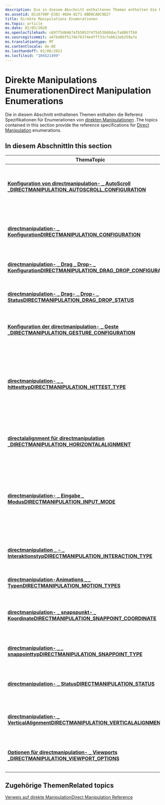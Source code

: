 ```yaml
---
description: Die in diesem Abschnitt enthaltenen Themen enthalten die Referenz Spezifikationen für Enumerationen von direkten Manipulationen.
ms.assetid: D116798F-E381-46D4-8271-8BD8CADC9D27
title: Direkte Manipulations Enumerationen
ms.topic: article
ms.date: 02/03/2020
ms.openlocfilehash: c697f5d8467afb58537475453b08dacfa8867fb0
ms.sourcegitcommit: a47bd86f517de76374e4fff33cfeb613eb259a7e
ms.translationtype: MT
ms.contentlocale: de-DE
ms.lasthandoff: 01/06/2021
ms.locfileid: "104521499"
---
```

# <a name="direct-manipulation-enumerations"></a><span data-ttu-id="c6d5b-103">Direkte Manipulations Enumerationen</span><span class="sxs-lookup"><span data-stu-id="c6d5b-103">Direct Manipulation Enumerations</span></span>

<span data-ttu-id="c6d5b-104">Die in diesem Abschnitt enthaltenen Themen enthalten die Referenz Spezifikationen für Enumerationen von [direkten Manipulationen](direct-manipulation-portal.md) .</span><span class="sxs-lookup"><span data-stu-id="c6d5b-104">The topics contained in this section provide the reference specifications for [Direct Manipulation](direct-manipulation-portal.md) enumerations.</span></span>

## <a name="in-this-section"></a><span data-ttu-id="c6d5b-105">In diesem Abschnitt</span><span class="sxs-lookup"><span data-stu-id="c6d5b-105">In this section</span></span>

| <span data-ttu-id="c6d5b-106">Thema</span><span class="sxs-lookup"><span data-stu-id="c6d5b-106">Topic</span></span>                                                                                                           | <span data-ttu-id="c6d5b-107">BESCHREIBUNG</span><span class="sxs-lookup"><span data-stu-id="c6d5b-107">Description</span></span>                                                                                                                                                                                                                                            |
|-----------------------------------------------------------------------------------------------------------------|--------------------------------------------------------------------------------------------------------------------------------------------------------------------------------------------------------------------------------------------------------|
| [<span data-ttu-id="c6d5b-108">**Konfiguration von directmanipulation- \_ AutoScroll \_**</span><span class="sxs-lookup"><span data-stu-id="c6d5b-108">**DIRECTMANIPULATION\_AUTOSCROLL\_CONFIGURATION**</span></span>](/windows/win32/api/directmanipulation/ne-directmanipulation-directmanipulation_autoscroll_configuration)<br/> | <span data-ttu-id="c6d5b-109">Bestimmt den Typ und die Richtung der anzuwendenden automatischen scrollanimation.</span><span class="sxs-lookup"><span data-stu-id="c6d5b-109">Determines the type and direction of automatic scrolling animation to apply.</span></span> <br/>                                                                                                                                                               |
| [<span data-ttu-id="c6d5b-110">**directmanipulation- \_ Konfiguration**</span><span class="sxs-lookup"><span data-stu-id="c6d5b-110">**DIRECTMANIPULATION\_CONFIGURATION**</span></span>](/windows/win32/api/directmanipulation/ne-directmanipulation-directmanipulation_configuration)<br/>                        | <span data-ttu-id="c6d5b-111">Definiert die Interaktions Konfigurations Zustände, die bei [direkter Bearbeitung](direct-manipulation-portal.md)verfügbar sind.</span><span class="sxs-lookup"><span data-stu-id="c6d5b-111">Defines the interaction configuration states available in [Direct Manipulation](direct-manipulation-portal.md).</span></span><br/>                                                                                                                            |
| [<span data-ttu-id="c6d5b-112">**directmanipulation- \_ Drag \_ Drop- \_ Konfiguration**</span><span class="sxs-lookup"><span data-stu-id="c6d5b-112">**DIRECTMANIPULATION\_DRAG\_DROP\_CONFIGURATION**</span></span>](/windows/win32/api/directmanipulation/ne-directmanipulation-directmanipulation_drag_drop_configuration)<br/>  | <span data-ttu-id="c6d5b-113">Definiert das Verhalten für die Drag-Drop-Interaktion.</span><span class="sxs-lookup"><span data-stu-id="c6d5b-113">Defines behaviors for the drag-drop interaction.</span></span><br/>                                                                                                                                                                                            |
| [<span data-ttu-id="c6d5b-114">**directmanipulation- \_ Drag- \_ Drop- \_ Status**</span><span class="sxs-lookup"><span data-stu-id="c6d5b-114">**DIRECTMANIPULATION\_DRAG\_DROP\_STATUS**</span></span>](/windows/win32/api/directmanipulation/ne-directmanipulation-directmanipulation_drag_drop_status)<br/>                | <span data-ttu-id="c6d5b-115">Definiert die Drag & amp; Drop-Interaktions Zustände für den Viewport.</span><span class="sxs-lookup"><span data-stu-id="c6d5b-115">Defines the drag-and-drop interaction states for the viewport.</span></span><br/>                                                                                                                                                                              |
| [<span data-ttu-id="c6d5b-116">**Konfiguration der directmanipulation- \_ Geste \_**</span><span class="sxs-lookup"><span data-stu-id="c6d5b-116">**DIRECTMANIPULATION\_GESTURE\_CONFIGURATION**</span></span>](/windows/win32/api/directmanipulation/ne-directmanipulation-directmanipulation_gesture_configuration)<br/>       | <span data-ttu-id="c6d5b-117">Definiert die Gesten, die an [**setmanualgesten**](/windows/win32/api/DirectManipulation/nf-directmanipulation-idirectmanipulationviewport-setmanualgesture)übermittelt werden können.</span><span class="sxs-lookup"><span data-stu-id="c6d5b-117">Defines the gestures that can be passed to [**SetManualGesture**](/windows/win32/api/DirectManipulation/nf-directmanipulation-idirectmanipulationviewport-setmanualgesture).</span></span><br/>                                                                                                                        |
| [<span data-ttu-id="c6d5b-118">**directmanipulation- \_ \_ hittesttyp**</span><span class="sxs-lookup"><span data-stu-id="c6d5b-118">**DIRECTMANIPULATION\_HITTEST\_TYPE**</span></span>](/windows/win32/api/directmanipulation/ne-directmanipulation-directmanipulation_hittest_type)<br/>                         | <span data-ttu-id="c6d5b-119">Definiert, wie Treffer Tests durch [direkte Bearbeitung](direct-manipulation-portal.md) gehandhabt werden, wenn ein dedizierter Treffer Test Thread verwendet wird, der über [**registerhittesttarget**](/windows/win32/api/DirectManipulation/nf-directmanipulation-idirectmanipulationmanager-registerhittesttarget)registriert wird.</span><span class="sxs-lookup"><span data-stu-id="c6d5b-119">Defines how hit testing is handled by [Direct Manipulation](direct-manipulation-portal.md) when using a dedicated hit-test thread registered through [**RegisterHitTestTarget**](/windows/win32/api/DirectManipulation/nf-directmanipulation-idirectmanipulationmanager-registerhittesttarget).</span></span><br/>    |
| [<span data-ttu-id="c6d5b-120">**directalalignment für directmanipulation \_**</span><span class="sxs-lookup"><span data-stu-id="c6d5b-120">**DIRECTMANIPULATION\_HORIZONTALALIGNMENT**</span></span>](/windows/win32/api/directmanipulation/ne-directmanipulation-directmanipulation_horizontalalignment)<br/>            | <span data-ttu-id="c6d5b-121">Definiert die horizontalen Ausrichtungsoptionen für Inhalt in einem Viewport.</span><span class="sxs-lookup"><span data-stu-id="c6d5b-121">Defines the horizontal alignment options for content within a viewport.</span></span><br/>                                                                                                                                                                     |
| [<span data-ttu-id="c6d5b-122">**directmanipulation- \_ Eingabe \_ Modus**</span><span class="sxs-lookup"><span data-stu-id="c6d5b-122">**DIRECTMANIPULATION\_INPUT\_MODE**</span></span>](/windows/win32/api/directmanipulation/ne-directmanipulation-directmanipulation_input_mode)<br/>                             | <span data-ttu-id="c6d5b-123">Definiert das Threading Verhalten für [**setinputmode**](/windows/win32/api/DirectManipulation/nf-directmanipulation-idirectmanipulationviewport-setinputmode) oder [**setupdatemode**](/windows/win32/api/DirectManipulation/nf-directmanipulation-idirectmanipulationviewport-setupdatemode).</span><span class="sxs-lookup"><span data-stu-id="c6d5b-123">Defines the threading behavior for [**SetInputMode**](/windows/win32/api/DirectManipulation/nf-directmanipulation-idirectmanipulationviewport-setinputmode) or [**SetUpdateMode**](/windows/win32/api/DirectManipulation/nf-directmanipulation-idirectmanipulationviewport-setupdatemode).</span></span> <span data-ttu-id="c6d5b-124">Die genaue Bedeutung der einzelnen Konstanten hängt von der aufgerufenen Methode ab.</span><span class="sxs-lookup"><span data-stu-id="c6d5b-124">The exact meaning of each constant depends on the method called.</span></span><br/> |
| [<span data-ttu-id="c6d5b-125">**directmanipulation \_ - \_ Interaktionstyp**</span><span class="sxs-lookup"><span data-stu-id="c6d5b-125">**DIRECTMANIPULATION\_INTERACTION\_TYPE**</span></span>](/windows/win32/api/directmanipulation/ne-directmanipulation-directmanipulation_interaction_type)<br/>                 | <span data-ttu-id="c6d5b-126">Definiert Gesten, die durch [direkte Manipulation](direct-manipulation-portal.md)erkannt werden.</span><span class="sxs-lookup"><span data-stu-id="c6d5b-126">Defines gestures recognized by [Direct Manipulation](direct-manipulation-portal.md).</span></span><br/>                                                                                                                                                       |
| [<span data-ttu-id="c6d5b-127">**directmanipulation-Animations \_ \_ Typen**</span><span class="sxs-lookup"><span data-stu-id="c6d5b-127">**DIRECTMANIPULATION\_MOTION\_TYPES**</span></span>](/windows/win32/api/directmanipulation/ne-directmanipulation-directmanipulation_motion_types)<br/>                         | <span data-ttu-id="c6d5b-128">Definiert den Typ der [direkten Manipulations](direct-manipulation-portal.md) Bewegung.</span><span class="sxs-lookup"><span data-stu-id="c6d5b-128">Defines the [Direct Manipulation](direct-manipulation-portal.md) motion type.</span></span><br/>                                                                                                                                                              |
| [<span data-ttu-id="c6d5b-129">**directmanipulation- \_ snapspunkt- \_ Koordinate**</span><span class="sxs-lookup"><span data-stu-id="c6d5b-129">**DIRECTMANIPULATION\_SNAPPOINT\_COORDINATE**</span></span>](/windows/win32/api/directmanipulation/ne-directmanipulation-directmanipulation_snappoint_coordinate)<br/>         | <span data-ttu-id="c6d5b-130">Definiert das Koordinatensystem für eine Auflistung von Andock Punkten.</span><span class="sxs-lookup"><span data-stu-id="c6d5b-130">Defines the coordinate system for a collection of snap points.</span></span><br/>                                                                                                                                                                              |
| [<span data-ttu-id="c6d5b-131">**directmanipulation- \_ \_ snappointtyp**</span><span class="sxs-lookup"><span data-stu-id="c6d5b-131">**DIRECTMANIPULATION\_SNAPPOINT\_TYPE**</span></span>](/windows/win32/api/directmanipulation/ne-directmanipulation-directmanipulation_snappoint_type)<br/>                     | <span data-ttu-id="c6d5b-132">Ändert die berechnete Position der Endposition der Trägheits.</span><span class="sxs-lookup"><span data-stu-id="c6d5b-132">Modifies how the final inertia end position is calculated.</span></span><br/>                                                                                                                                                                                  |
| [<span data-ttu-id="c6d5b-133">**directmanipulation- \_ Status**</span><span class="sxs-lookup"><span data-stu-id="c6d5b-133">**DIRECTMANIPULATION\_STATUS**</span></span>](/windows/win32/api/directmanipulation/ne-directmanipulation-directmanipulation_status)<br/>                                      | <span data-ttu-id="c6d5b-134">Definiert die möglichen Zustände der [direkten Bearbeitung](direct-manipulation-portal.md).</span><span class="sxs-lookup"><span data-stu-id="c6d5b-134">Defines the possible states of [Direct Manipulation](direct-manipulation-portal.md).</span></span><br/>                                                                                                                                                       |
| [<span data-ttu-id="c6d5b-135">**directmanipulation- \_ VerticalAlignment**</span><span class="sxs-lookup"><span data-stu-id="c6d5b-135">**DIRECTMANIPULATION\_VERTICALALIGNMENT**</span></span>](/windows/win32/api/directmanipulation/ne-directmanipulation-directmanipulation_verticalalignment)<br/>                | <span data-ttu-id="c6d5b-136">Definiert die vertikalen Ausrichtungs Einstellungen für Inhalt innerhalb des Viewports.</span><span class="sxs-lookup"><span data-stu-id="c6d5b-136">Defines the vertical alignment settings for content within the viewport.</span></span><br/>                                                                                                                                                                    |
| [<span data-ttu-id="c6d5b-137">**Optionen für directmanipulation- \_ Viewports \_**</span><span class="sxs-lookup"><span data-stu-id="c6d5b-137">**DIRECTMANIPULATION\_VIEWPORT\_OPTIONS**</span></span>](/windows/win32/api/directmanipulation/ne-directmanipulation-directmanipulation_viewport_options)<br/>                 | <span data-ttu-id="c6d5b-138">Definiert die Eingabe Verhaltens Optionen für den Viewport.</span><span class="sxs-lookup"><span data-stu-id="c6d5b-138">Defines the input behavior options for the viewport.</span></span><br/>                                                                                                                                                                                        |

## <a name="related-topics"></a><span data-ttu-id="c6d5b-139">Zugehörige Themen</span><span class="sxs-lookup"><span data-stu-id="c6d5b-139">Related topics</span></span>

[<span data-ttu-id="c6d5b-140">Verweis auf direkte Manipulation</span><span class="sxs-lookup"><span data-stu-id="c6d5b-140">Direct Manipulation Reference</span></span>](direct-manipulation-reference.md)
